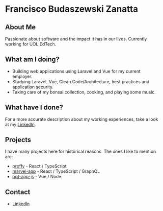 # Francisco Budaszewski Zanatta

## About Me
Passionate about software and the impact it has in our lives. Currently working for UOL EdTech.

## What am I doing?
* Building web applications using Laravel and Vue for my current employer.
* Studying Laravel, Vue, Clean Code/Architecture, best practices and application security.
* Taking care of my bonsai collection, cooking, and playing some music.

## What have I done?
For a more accurate description about my working experiences, take a look at my [LinkedIn](https://www.linkedin.com/in/francisco-budaszewski-zanatta-48ba92123/).

## Projects
I have many projects here for historical reasons. The ones I like to mention are:
* [proffy](https://github.com/xikaos/proffy) - React / TypeScript
* [marvel-app](https://github.com/apollographql/apollo/pull/963) - React / TypeScript / GraphQL
* [opt-app-js](https://github.com/xikaos/otp-app-js) - Vue / Node


## Contact
* [LinkedIn](https://www.linkedin.com/in/francisco-budaszewski-zanatta-48ba92123/)
